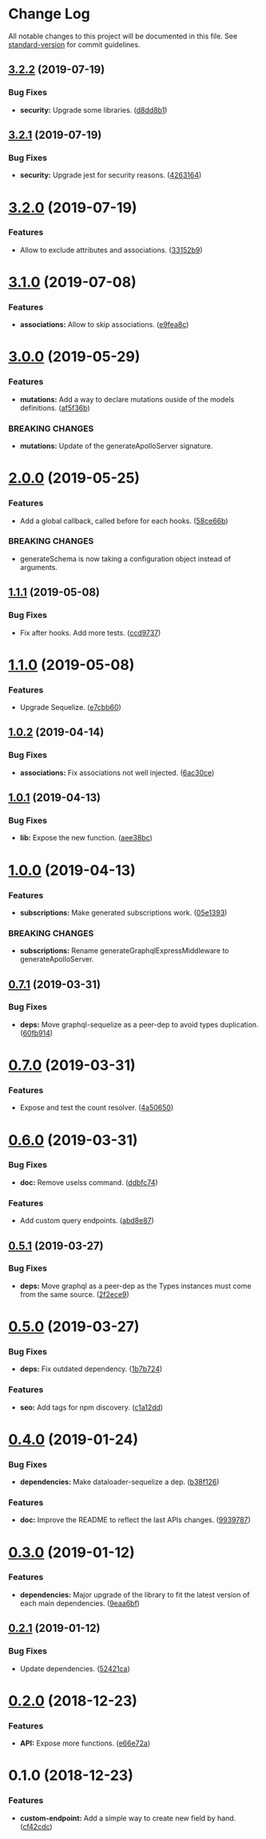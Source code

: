# Change Log

All notable changes to this project will be documented in this file. See [standard-version](https://github.com/conventional-changelog/standard-version) for commit guidelines.

<a name="3.2.2"></a>
## [3.2.2](https://github.com/inovia-team/graphql-sequelize-generator/compare/v3.2.1...v3.2.2) (2019-07-19)


### Bug Fixes

* **security:** Upgrade some libraries. ([d8dd8b1](https://github.com/inovia-team/graphql-sequelize-generator/commit/d8dd8b1))



<a name="3.2.1"></a>
## [3.2.1](https://github.com/inovia-team/graphql-sequelize-generator/compare/v3.2.0...v3.2.1) (2019-07-19)


### Bug Fixes

* **security:** Upgrade jest for security reasons. ([4263164](https://github.com/inovia-team/graphql-sequelize-generator/commit/4263164))



<a name="3.2.0"></a>
# [3.2.0](https://github.com/inovia-team/graphql-sequelize-generator/compare/v3.1.0...v3.2.0) (2019-07-19)


### Features

* Allow to exclude attributes and associations. ([33152b9](https://github.com/inovia-team/graphql-sequelize-generator/commit/33152b9))



<a name="3.1.0"></a>
# [3.1.0](https://github.com/inovia-team/graphql-sequelize-generator/compare/v3.0.0...v3.1.0) (2019-07-08)


### Features

* **associations:** Allow to skip associations. ([e9fea8c](https://github.com/inovia-team/graphql-sequelize-generator/commit/e9fea8c))



<a name="3.0.0"></a>
# [3.0.0](https://github.com/inovia-team/graphql-sequelize-generator/compare/v2.0.0...v3.0.0) (2019-05-29)


### Features

* **mutations:** Add a way to declare mutations ouside of the models definitions. ([af5f36b](https://github.com/inovia-team/graphql-sequelize-generator/commit/af5f36b))


### BREAKING CHANGES

* **mutations:** Update of the generateApolloServer signature.



<a name="2.0.0"></a>
# [2.0.0](https://github.com/inovia-team/graphql-sequelize-generator/compare/v1.1.1...v2.0.0) (2019-05-25)


### Features

* Add a global callback, called before for each hooks. ([58ce66b](https://github.com/inovia-team/graphql-sequelize-generator/commit/58ce66b))


### BREAKING CHANGES

* generateSchema is now taking a configuration object instead of arguments.



<a name="1.1.1"></a>
## [1.1.1](https://github.com/inovia-team/graphql-sequelize-generator/compare/v1.1.0...v1.1.1) (2019-05-08)


### Bug Fixes

* Fix after hooks. Add more tests. ([ccd9737](https://github.com/inovia-team/graphql-sequelize-generator/commit/ccd9737))



<a name="1.1.0"></a>
# [1.1.0](https://github.com/inovia-team/graphql-sequelize-generator/compare/v1.0.2...v1.1.0) (2019-05-08)


### Features

* Upgrade Sequelize. ([e7cbb60](https://github.com/inovia-team/graphql-sequelize-generator/commit/e7cbb60))



<a name="1.0.2"></a>
## [1.0.2](https://github.com/inovia-team/graphql-sequelize-generator/compare/v1.0.1...v1.0.2) (2019-04-14)


### Bug Fixes

* **associations:** Fix associations not well injected. ([6ac30ce](https://github.com/inovia-team/graphql-sequelize-generator/commit/6ac30ce))



<a name="1.0.1"></a>
## [1.0.1](https://github.com/inovia-team/graphql-sequelize-generator/compare/v1.0.0...v1.0.1) (2019-04-13)


### Bug Fixes

* **lib:** Expose the new function. ([aee38bc](https://github.com/inovia-team/graphql-sequelize-generator/commit/aee38bc))



<a name="1.0.0"></a>
# [1.0.0](https://github.com/inovia-team/graphql-sequelize-generator/compare/v0.7.1...v1.0.0) (2019-04-13)


### Features

* **subscriptions:** Make generated subscriptions work. ([05e1393](https://github.com/inovia-team/graphql-sequelize-generator/commit/05e1393))


### BREAKING CHANGES

* **subscriptions:** Rename generateGraphqlExpressMiddleware to generateApolloServer.



<a name="0.7.1"></a>
## [0.7.1](https://github.com/inovia-team/graphql-sequelize-generator/compare/v0.7.0...v0.7.1) (2019-03-31)


### Bug Fixes

* **deps:** Move graphql-sequelize as a peer-dep to avoid types duplication. ([60fb914](https://github.com/inovia-team/graphql-sequelize-generator/commit/60fb914))



<a name="0.7.0"></a>
# [0.7.0](https://github.com/inovia-team/graphql-sequelize-generator/compare/v0.6.0...v0.7.0) (2019-03-31)


### Features

* Expose and test the count resolver. ([4a50650](https://github.com/inovia-team/graphql-sequelize-generator/commit/4a50650))



<a name="0.6.0"></a>
# [0.6.0](https://github.com/inovia-team/graphql-sequelize-generator/compare/v0.5.1...v0.6.0) (2019-03-31)


### Bug Fixes

* **doc:** Remove uselss command. ([ddbfc74](https://github.com/inovia-team/graphql-sequelize-generator/commit/ddbfc74))


### Features

* Add custom query endpoints. ([abd8e87](https://github.com/inovia-team/graphql-sequelize-generator/commit/abd8e87))



<a name="0.5.1"></a>
## [0.5.1](https://github.com/inovia-team/graphql-sequelize-generator/compare/v0.5.0...v0.5.1) (2019-03-27)


### Bug Fixes

* **deps:** Move graphql as a peer-dep as the Types instances must come from the same source. ([2f2ece9](https://github.com/inovia-team/graphql-sequelize-generator/commit/2f2ece9))



<a name="0.5.0"></a>
# [0.5.0](https://github.com/inovia-team/graphql-sequelize-generator/compare/v0.4.0...v0.5.0) (2019-03-27)


### Bug Fixes

* **deps:** Fix outdated dependency. ([1b7b724](https://github.com/inovia-team/graphql-sequelize-generator/commit/1b7b724))


### Features

* **seo:** Add tags for npm discovery. ([c1a12dd](https://github.com/inovia-team/graphql-sequelize-generator/commit/c1a12dd))



<a name="0.4.0"></a>
# [0.4.0](https://github.com/inovia-team/graphql-sequelize-generator/compare/v0.3.0...v0.4.0) (2019-01-24)


### Bug Fixes

* **dependencies:** Make dataloader-sequelize a dep. ([b38f126](https://github.com/inovia-team/graphql-sequelize-generator/commit/b38f126))


### Features

* **doc:** Improve the README to reflect the last APIs changes. ([9939787](https://github.com/inovia-team/graphql-sequelize-generator/commit/9939787))



<a name="0.3.0"></a>
# [0.3.0](https://github.com/inovia-team/graphql-sequelize-generator/compare/v0.2.1...v0.3.0) (2019-01-12)


### Features

* **dependencies:** Major upgrade of the library to fit the latest version of each main dependencies. ([9eaa6bf](https://github.com/inovia-team/graphql-sequelize-generator/commit/9eaa6bf))



<a name="0.2.1"></a>
## [0.2.1](https://github.com/inovia-team/graphql-sequelize-generator/compare/v0.2.0...v0.2.1) (2019-01-12)


### Bug Fixes

* Update dependencies. ([52421ca](https://github.com/inovia-team/graphql-sequelize-generator/commit/52421ca))



<a name="0.2.0"></a>
# [0.2.0](https://github.com/inovia-team/graphql-sequelize-generator/compare/v0.1.0...v0.2.0) (2018-12-23)


### Features

* **API:** Expose more functions. ([e66e72a](https://github.com/inovia-team/graphql-sequelize-generator/commit/e66e72a))



<a name="0.1.0"></a>
# 0.1.0 (2018-12-23)


### Features

* **custom-endpoint:** Add a simple way to create new field by hand. ([cf42cdc](https://github.com/inovia-team/graphql-sequelize-generator/commit/cf42cdc))
